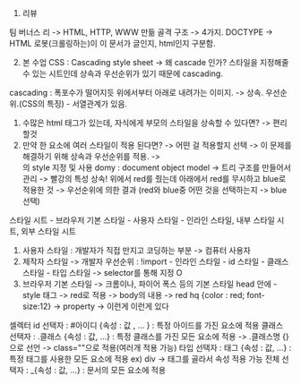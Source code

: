 1. 리뷰

팀 버너스 리 -> HTML, HTTP, WWW 만듦
골격 구조 -> 4가지. DOCTYPE -> HTML 로봇(크롤링하는)이 이 문서가 글인지, html인지 구분함.

2. 본 수업
   CSS : Cascading style sheet -> 왜 cascade 인가? 스타일을 지정해줄 수 있는 시트인데 상속과 우선순위가 있기 때문에 cascading.

cascading : 폭포수가 떨어지듯 위에서부터 아래로 내려가는 이미지. -> 상속. 우선순위.(CSS의 특징) - 서열관계가 있음.

1. 수많은 html 태그가 있는데, 자식에게 부모의 스타일을 상속할 수 있다면? -> 편리할것
2. 만약 한 요소에 여러 스타일이 적용 된다면? -> 어떤 걸 적용할지 선택
   -> 이 문제를 해결하기 위해 상속과 우선순위를 적용. -> <div> <div> 의 style 지정 및 사용
   domy : document object model -> 트리 구조를 만들어서 관리 -> 빨강의 특성 상속!
   위에서 red를 줬는데 아래에서 red를 무시하고 blue로 적용한 것 -> 우선순위에 의한 결과 (red와 blue중 어떤 것을 선택하는지 -> blue 선택)

스타일 시트 - 브라우저 기본 스타일 - 사용자 스타일 - 인라인 스타일, 내부 스타일 시트, 외부 스타일 시트

1. 사용자 스타일 : 개발자가 직접 만지고 코딩하는 부분 -> 컴퓨터 사용자
2. 제작자 스타일 -> 개발자 우선순위 : !import - 인라인 스타일 - id 스타일 - 클래스 스타일 - 타입 스타일 -> selector를 통해 지정 O
3. 브라우저 기본 스타일 -> 크롬이나, 파이어 폭스 등의 기본 스타일
   head 안에 - style 태그 -> red로 적용 -> body의 내용 -> red
   hq {color : red; font-size:12} -> property -> 이런게 이런게 있다

셀렉터
id 선택자 : #아이디 {속성 : 값 , ... } : 특정 아이드를 가진 요소에 적용
클래스 선택자 : .클래스 {속성 : 값, ...} : 특정 클래스를 가진 모든 요소에 적용 -> .클래스명 {} 으로 선언 -> class=""으로 적용(여러개 적용 가능)
타입 선택자 : 태그 {속성 : 값, ...} : 특정 태그를 사용한 모든 요소에 적용 ex) div -> 태그를 골라서 속성 적용 가능
전체 선택자 : _{속성 : 값, ...} : 문서의 모든 요소에 적용 <style> _ {속성 : 값}

id = "green" , class ="red" -> 우선순위에 의해서 class를 무시하고 id의 속성을 적용한다.
인라인 스타일 : 라인 내에서 지정해서 속성을 적용(내부 스타일 시트)
color : red !important -> 다 무시하고 빨간색으로 변경

3. 필수과제

HTML 내용 정리

HTML (HyperText Markup Language) = 웹페이지를 기술하기 위한 마크업 언어(웹페이지의 내용(content)과 구조(structure)를 담당하는 언어, HTML 태그를 통해 정보 구조화)
HTML document는 .html 확장자를 갖는 순수한 텍스트 파일 -> editor or IDE(Integrated Development Environment)를 사용하여 편집하는 것이 일반적. ex) Visual Studio Code, WebStorm

TML 요소 -> <?> : 시작태그 content </?> : 종료태그 (?는 소문자 사용 추천), 요소는 중첩될 수 O(요소가 다른 요소 포함 O -> 부자관계 성립 ex. 들여쓰기로 구분), non-semantic, semantic 구분
non-semantic 요소 : div, span 등, content에 대하여 어떤 설명 X
semantic 요소 : form, table, img, tag, header, nav, aside, section, article, footer등, content의 의미를 명확히 설명
빈 요소 : content를 가질 수 없는 요소. attribute만 가질 수 O. ex) br, hr, img, input, link. meta
attribute : 요소의 성질 및 특징을 정의하는 명세. 요소에 추가적 정보 제공(이미지 파일 경로, 크기 등) -> 시작 태그에 위치. 이름과 값의 쌍을 이룸(name = "value") ex. <img src="html.png">
src = 이미지 파일의 경로, 파일명. width = 이미지의 너비, height = 이미지의 높이 정보 -> 브라우저가 정보 사용해서 img 요소를 화면에 출력
글로벌 attribute : 모든 HTML 요소가 공통으로 사용할 수 있는 어트리뷰트(대체로 모든) ex. Attribute, id(유일한 식별자 요소에 지정. 중복X), class(class를 요소에 지정. 중복O), hidden(브라우저에 노출X), lang(요소 언어 지정. 검색엔진의 크롤링 시 웹페이지 언어 인식 O), style(인라인 스타일 지정), tabindex(키보드로 페이지 네비게이션 시 이동 순서 지정), title(제목)

검색엔진의 웹사이트 정보 수집 방법
크롤링 : 로봇(robot)이라는 프로그램을 이용 -> 매일 전세계의 웹사이트 정보 수집(검색엔진의 크롤러가 수행)
-> 인덱싱 : 검색 사이트 이용자가 검색할 만한 키워드 미리 예상해서 검색 키워드에 대응하는 인덱스(색인) 만듦 (검색엔진의 인덱서가 수행). 사용되는 정보 = 검색 로봇이 수집한 정보 = 웹 사이트 HTML 코드 -> 웹 사이트는 HTML 코드 만으로 그 의미 인지, 시맨틱 요소를 해석 (
시맨틱 태그 = 브라우저, 검색엔진, 개발자 모두에게 콘텐츠의 의미를 명확히 설명하는 역할.
시맨틱 웹 = 웹에 존재하는 수 많은 웹페이지들에 메타 데이터를 부여, 기존의 잡다한 데이터 집합이었던 웹페이지를 '의미'와 '관련성'을 가지는 거대한 DB로 구축하고자 하는 발상

문서 형식 정의 태그(DTD) : <!DOCTYPE html>으로 시작. 문서 형식(document type)을 HTML5로 지정

html tag : html 요소의 부모 요소. , 실제 내용은 <html>과 </html> 사이에 기술. <!DOCTYPE html> 예외. lang attribute를 많이 사용함

head tag : <head>와 </head> 사이 : document title, 외부 파일의 참조, 메타데이터(HTML 문서의 title, style, link, script에 대한 데이터)의 설정 등 위치, 이 정보들은 브라우저에 표시되지 X, 웹 페이지에 단 하나만 존재
-title tag : 문서 제목 정의. 브라우저 탭에 표시됨
-style tag : HTML 문서를 위한 style 정보 정의
-link tag : 외부 리소스와의 연계 정보를 정의. 주로 HTML과 외부 CSS 파일 연계에 사용
-script tag : client-side JavaScript를 정의. scc 어트리뷰트 사용 -> 외부 JavaScript 파일 로드 O
-meta tag : description, keyword, author, 기타 메타데이터 정의에 사용. 브라우저 검색 엔진 등에 의해 사용됨. charset attribute - 브라우저가 사용할 문자셋 정의
<예시>
SEO(검색엔진 최적화)를 위해 검색엔진이 사용할 keywords을 정의 : <meta name="keywords" content="HTML, CSS, XML, XHTML, JavaScript">
웹페이지의 설명을 정의 : <meta name="description" content="Web tutorials on HTML and CSS">
웹페이지의 저자을 명기 : <meta name="author" content="John Doe">
웹페이지를 30초 마다 Refresh : <meta http-equiv="refresh" content="30">

body tag : <body>와 </body> 사이, 메타데이터 제외한 웹페이지 구성으로 출력되는 대부분의 요소, 단 하나만 존재.

제목(Headings) 태그 : 제목을 나타냄, h1(큼) ~ h6(작음) -> 시맨틱 웹의 의미를 살려 제목 외 사용 안하는 것을 권장.
글자형태(Text Formatting) 태그
-b : bold체 지정(굵게). 의미론적 중요성 X.
-strong : bold체 지정(굵게). 의미론적 중요성 O. 웹 표준 준수 시 사용
-i : Italic체 지정(기울기). 의미론적 중요성 X
-em : emphasized(강조, 중요) text 지정. Italic체 지정(기울기). 의미론적 중요성 O
-small : small text(좀 더 작은 글꼴) 지정
-mark : highlighted text(형광펜) 지정
-del : deleted text(중앙 가로줄 쳐짐) 지정
-ins : inserted text(밑줄) 지정
-sub / sup : subscripted(아래에 쓰임) / superscripted(위에 쓰임) text 지정
본문 태그
-p : 단락(paragraphs) 지정
-br : 빈요소. 종료태그 X. 개행 지정(line break. 줄바꿈). 1개 이상 연속된 공백, 줄바꿈-> 1개의 공백, 줄바꿈으로 표시. &nbsp;으로 연속된 공백 삽입 O
-pre : 형식화된(preformatted) text 지정. pre 태그 내의 content 작성된 그대로 브라우저에 표시.
-hr : 수평줄 삽입
-q : 짧은 인용문 지정. ""사이에 content, 요소가 들어감
-blockquote : 긴 인용문 블록 지정. 들여쓰기함. CSS 이용하여 다양한 style 적용 O

CSS 내용 정리

CSS(Cascading Style Sheets) : HTML이나 XML 등 구조화 된 문서(Document) 화면, 종이 등에 어떻게 렌더링할 것인지를 정의하기 위한 언어(HTML의 각 요소(Element)의 style(design, layout etc)을 정의하여 화면(Screen) 등에 어떻게 렌더링하면 되는지 브라우저에게 설명) -> HTML는 정보와 구조화, CSS는 styling의 정의(HTML은 CSS를 포함 O, HTML없이 단독으로 존재하는 CSS는 의미 X)
셀렉터 (Selector, 선택자) : 스타일을 적용하고자 하는 HTML 요소를 선택. Rule Set(또는 Rule) - 셀렉터에 의해 선택된 특정 HTML 요소를 어떻게 렌더링(Rendering)할 것인지 브라우저에 지시하는 역할 -> RuleSet 집합 = 스타일 시트 -전체 셀렉터 (Universal Selector) : \*. HTML 문서 내의 모든 요소(head 포함) -태그 셀렉터 (Type Selector) : 태그명. 지정된 태그명을 가지는 요소를 선택
-ID 셀렉터 (ID Selector) : #id 어트리뷰트 값. id 어트리뷰트 값을 지정하여 일치하는 요소를 선택(값 중복될 수 없음) -클래스 셀렉터 (Class Selector) : .class 어트리뷰트 값. class 어트리뷰트 값 지정 -> 일치 요소 선택(중복 O) -어트리뷰트 셀렉터 (Attribute Selector) : 셀렉터[어트리뷰트]. 지정된 어트리뷰트 갖는 모든 요소 선택 / 셀렉터[어트리뷰트=”값”]. 지정된 어트리뷰트를 가지며 지정된 값과 어트리뷰트의 값이 일치하는 모든 요소를 선택 .... -복합 셀렉터 (Combinator) : 후손 셀렉터 (Descendant Combinator), 자식 셀렉터 (Child Combinator), 형제(동위) 셀렉터 (Sibling Combinator)(인접 형제, 일반 형제) -가상 클래스 셀렉터 (Pseudo-Class Selector) : 요소의 특정 상태에 따라 스타일을 정의할 때 사용(마우스 올라옴, 링크 방문 아직 안함, 포커스 들어옴) ex. link 셀렉터, 동적 셀렉터 / UI 요소 상태 셀렉터(UI element states pseudo-classes) / 구조 가상 클래스 셀렉터(Structural pseudo-classes) / 부정 셀렉터(Negation pseudo-class) / 정합성 체크 셀렉터(validity pseudo-class) -가상 요소 셀렉터 (Pseudo-Element Selector) : 요소의 특정 부분에 스타일을 적용

프로퍼티 (Property / 속성) : 셀렉터로 HTML 요소 선택 -> {} 내에 프로퍼티(속성)와 값 지정하는 것. 표준 스펙으로 이미 지정되어 있는 것을 사용해야함. 사용자가 임의로 정의할 수 X. 여러개 지정 O, ;으로 구분

- 단위 : px, %(백분율 상대 단위), em(배수단위. 상대단위.), rem(최상위 요소-html의 사이즈를 기준)
- Viewport 단위 : vh(높이), vw(너비), vmin(너비, 높이 작은쪽의 100분의 1), vmax(너비, 높이 큰쪽의 100분의 1)
- 색상 표현 단위 : HTML COLOR CODES 참조

Box는 콘텐트(Content) - 요소의 텍스트나 이미지 등의 실제 내용이 위치하는 영역(width, height), 패딩(Padding) - 테두리(Border) 안쪽에 위치하는 요소의 내부 여백 영역. 패딩 영역의 두께를 의미, 테두리(Border) - 테두리 영역. 테두리의 두께 , 마진(Margin) - 테두리(Border) 바깥에 위치하는 요소의 외부 여백 영역. 마진 영역의 두께 / 으로 구성 -> 브라우저는 박스 모델의 크기(dimension)와 프로퍼티(색, 배경, 모양 등), 위치를 근거로 하여 렌더링을 실행
웹디자인 = 콘텐츠를 담을 박스 모델을 정의하고 CSS 프로퍼티를 통해 스타일(배경, 폰트와 텍스트 등)과 위치 및 정렬을 지정하는 것

HTML과 CSS의 연동
-Link style : HTML에서 외부에 있는 CSS 파일을 로드. 가장 일반적으로 사용
-Embedding style : HTML 내부에 CSS를 포함시키는 방식. 권장 X
-Inline style : HTML요소의 style 프로퍼티에 CSS를 기술하는 방식. JavaScript가 동적으로 CSS를 생성할 때 사용
Reset CSS 사용 : 본적인 HTML 요소의 CSS를 초기화하는 용도로 사용, 브라우저 별로 제각각인 디폴트 스타일을 하나의 스타일로 통일 ex)Eric Meyer’s reset, normalize.css
